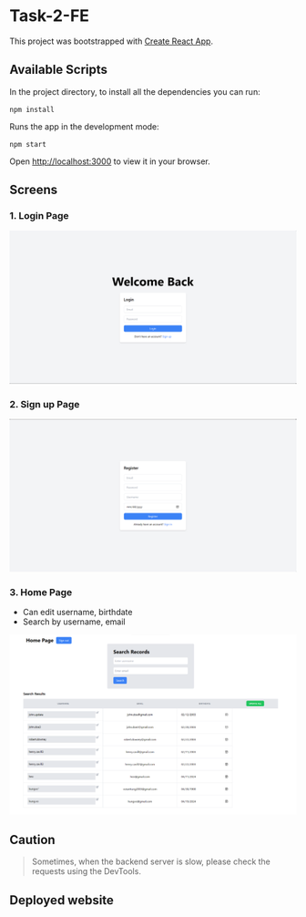 # Task-2-FE

This project was bootstrapped with [Create React App](https://github.com/facebook/create-react-app).

## Available Scripts

In the project directory, to install all the dependencies you can run:

```
npm install
```
Runs the app in the development mode:
```
npm start
```

Open [http://localhost:3000](http://localhost:3000) to view it in your browser.

## Screens
### 1. Login Page

![alt text](./src/assets/loginPage-image.png)

### 2. Sign up Page

![alt text](./src/assets/signUpPage-image.png)

### 3. Home Page
- Can edit username, birthdate
- Search by username, email

![alt text](./src/assets/HomePage-image.png)

## Caution
> Sometimes, when the backend server is slow, please check the requests using the DevTools.

## Deployed website
```

```
